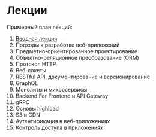 # Лекции

Примерный план лекций:

1. [Вводная лекция](https://is-web-y26.github.io/lectures/lecture-01)
2. Подходы к разработке веб-приложений
3. Предметно-ориентированное проектирование
4. Объектно-реляционное преобразование (ORM)
5. Протокол HTTP
6. Веб-сокеты
7. RESTful API, документирование и версионирование
8. GraphQL
9. Монолиты и микросервисы
10. Backend For Frontend и API Gateway
11. gRPC
12. Основы highload
13. S3 и CDN
14. Аутентификация в веб-приложениях
15. Контроль доступа в приложениях

